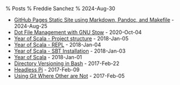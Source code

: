% Posts
% Freddie Sanchez
% 2024-Aug-30
* [ GitHub Pages Static Site using Markdown, Pandoc, and Makefile](src/markdown/posts/static-site-using-makefile.html) -  2024-Aug-25
* [ Dot File Management with GNU Stow](src/markdown/posts/dot-files-organization.html) -  2020-Oct-04
* [ Year of Scala - Project structure](src/markdown/posts/year-of-scala/2_sbt_project.html) -  2018-Jan-05
* [ Year of Scala - REPL](src/markdown/posts/year-of-scala/1_scala_repl.html) -  2018-Jan-04
* [Year of Scala - SBT Installation](src/markdown/posts/year-of-scala/0_installation.html) -  2018-Jan-03
* [ Year of Scala](src/markdown/posts/year-of-scala.html) -  2018-Jan-01
* [ Directory Versioning in Bash](src/markdown/posts/bash-folder-date.html) -  2017-Feb-22
* [ Headless Pi](src/markdown/posts/headless-pi.html) -  2017-Feb-09
* [ Using Git Where Other are Not](src/markdown/posts/GitWhereOthersAreNot.html) -  2017-Feb-05
